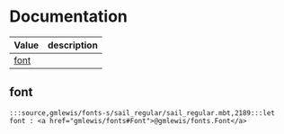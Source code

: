 # Documentation
|Value|description|
|---|---|
|[font](#font)||

## font

```moonbit
:::source,gmlewis/fonts-s/sail_regular/sail_regular.mbt,2189:::let font : <a href="gmlewis/fonts#Font">@gmlewis/fonts.Font</a>
```

